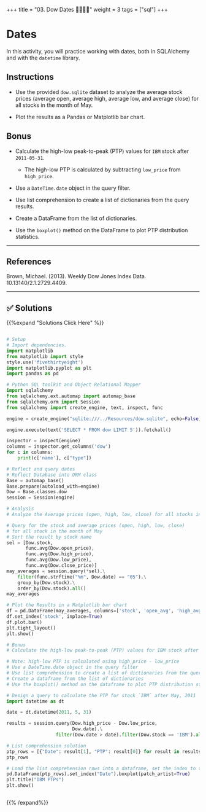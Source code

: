 +++
title = "03. Dow Dates 👩‍🎓👨‍🎓"
weight = 3
tags = ["sql"] 
+++


# Dates

In this activity, you will practice working with dates, both in SQLAlchemy and with the `datetime` library.

## Instructions

* Use the provided `dow.sqlite` dataset to analyze the average stock prices (average open, average high, average low, and average close) for all stocks in the month of May.

* Plot the results as a Pandas or Matplotlib bar chart.

## Bonus

* Calculate the high-low peak-to-peak (PTP) values for `IBM` stock after `2011-05-31`.

    * The high-low PTP is calculated by subtracting `low_price` from `high_price`.

* Use a `DateTime.date` object in the query filter.

* Use list comprehension to create a list of dictionaries from the query results.

* Create a DataFrame from the list of dictionaries.

* Use the `boxplot()` method on the DataFrame to plot PTP distribution statistics.

---

## References

Brown, Michael. (2013). Weekly Dow Jones Index Data. 10.13140/2.1.2729.4409.

---

## ✅ Solutions
{{%expand "Solutions Click Here" %}}

```python

# Setup
# Import dependencies.
import matplotlib
from matplotlib import style
style.use('fivethirtyeight')
import matplotlib.pyplot as plt
import pandas as pd

# Python SQL toolkit and Object Relational Mapper
import sqlalchemy
from sqlalchemy.ext.automap import automap_base
from sqlalchemy.orm import Session
from sqlalchemy import create_engine, text, inspect, func

engine = create_engine("sqlite:///../Resources/dow.sqlite", echo=False)

engine.execute(text('SELECT * FROM dow LIMIT 5')).fetchall()

inspector = inspect(engine)
columns = inspector.get_columns('dow')
for c in columns:
    print(c['name'], c["type"])

# Reflect and query dates
# Reflect Database into ORM class
Base = automap_base()
Base.prepare(autoload_with=engine)
Dow = Base.classes.dow
session = Session(engine)

# Analysis
# Analyze the Average prices (open, high, low, close) for all stocks in the Month of May

# Query for the stock and average prices (open, high, low, close) 
# for all stock in the month of May
# Sort the result by stock name
sel = [Dow.stock, 
       func.avg(Dow.open_price), 
       func.avg(Dow.high_price), 
       func.avg(Dow.low_price), 
       func.avg(Dow.close_price)]
may_averages = session.query(*sel).\
    filter(func.strftime("%m", Dow.date) == "05").\
    group_by(Dow.stock).\
    order_by(Dow.stock).all()
may_averages

# Plot the Results in a Matplotlib bar chart
df = pd.DataFrame(may_averages, columns=['stock', 'open_avg', 'high_avg', 'low_avg', 'close_avg'])
df.set_index('stock', inplace=True)
df.plot.bar()
plt.tight_layout()
plt.show()

# Bonus
# Calculate the high-low peak-to-peak (PTP) values for IBM stock after 2011-05-31.

# Note: high-low PTP is calculated using high_price - low_price
# Use a DateTime.date object in the query filter
# Use list comprehension to create a list of dictionaries from the query results
# Create a dataframe from the list of dictionaries
# Use the boxplot() method on the dataframe to plot PTP distribution statistics

# Design a query to calculate the PTP for stock `IBM` after May, 2011
import datetime as dt

date = dt.datetime(2011, 5, 31)

results = session.query(Dow.high_price - Dow.low_price, 
                        Dow.date).\
                  filter(Dow.date > date).filter(Dow.stock == 'IBM').all()

# List comprehension solution
ptp_rows = [{"Date": result[1], "PTP": result[0]} for result in results]
ptp_rows

# Load the list comprehension rows into a dataframe, set the index to the date, and plot the PTPs
pd.DataFrame(ptp_rows).set_index("Date").boxplot(patch_artist=True)
plt.title("IBM PTPs")
plt.show()



```
{{% /expand%}}